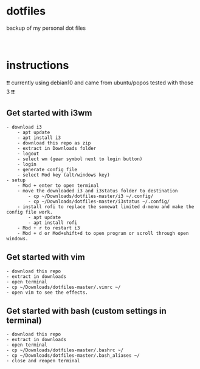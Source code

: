 # dotfiles
backup of my personal dot files
<br><br><br>
# instructions
:exclamation::exclamation: currently using debian10 and came from ubuntu/popos tested with those 3 :exclamation::exclamation:

## Get started with i3wm

	- download i3
    	- apt update
    	- apt install i3
    	- download this repo as zip
    	- extract in Downloads folder
    	- logout
    	- select wm (gear symbol next to login button)
    	- login
		- generate config file
		- select Mod key (alt/windows key)
	- setup
		- Mod + enter to open terminal
		- move the downloaded i3 and i3status folder to destination
			- cp ~/Downloads/dotfiles-master/i3 ~/.config/
			- cp ~/Downloads/dotfiles-master/i3status ~/.config/
		- install rofi to replace the somewat limited d-menu and make the config file work.
			- apt update
			- apt install rofi
		- Mod + r to restart i3
		- Mod + d or Mod+shift+d to open program or scroll through open windows.
  
## Get started with vim
	- download this repo
	- extract in downloads
	- open terminal
	- cp ~/Downloads/dotfiles-master/.vimrc ~/
	- open vim to see the effects.

## Get started with bash (custom settings in terminal)
	- download this repo
	- extract in downloads
	- open terminal
	- cp ~/Downloads/dotfiles-master/.bashrc ~/
	- cp ~/Downloads/dotfiles-master/.bash_aliases ~/
	- close and reopen terminal
